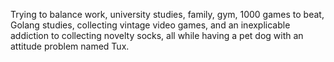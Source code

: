 Trying to balance work, university studies, family, gym, 1000 games to beat, Golang studies, collecting vintage video games, and an inexplicable addiction to collecting novelty socks, all while having a pet dog with an attitude problem named Tux.
